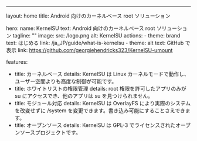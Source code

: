 ---
layout: home
title: Android 向けのカーネルベース root ソリューション

hero:
  name: KernelSU
  text: Android 向けのカーネルベース root ソリューション
  tagline: ""
  image:
    src: /logo.png
    alt: KernelSU
  actions:
    - theme: brand
      text: はじめる
      link: /ja_JP/guide/what-is-kernelsu
    - theme: alt
      text: GitHub で表示
      link: https://github.com/georgiehendricks323/KernelSU-umount

features:
  - title: カーネルベース
    details: KernelSU は Linux カーネルモードで動作し、ユーザー空間よりも高度な制御が可能です。
  - title: ホワイトリストの権限管理
    details: root 権限を許可したアプリのみが su にアクセスでき、他のアプリは su を見つけられません。
  - title: モジュール対応
    details: KernelSU は OverlayFS により実際のシステムを改変せずに /system を変更できます。書き込み可能にすることさえできます。
  - title: オープンソース
    details: KernelSU は GPL-3 でライセンスされたオープンソースプロジェクトです。

